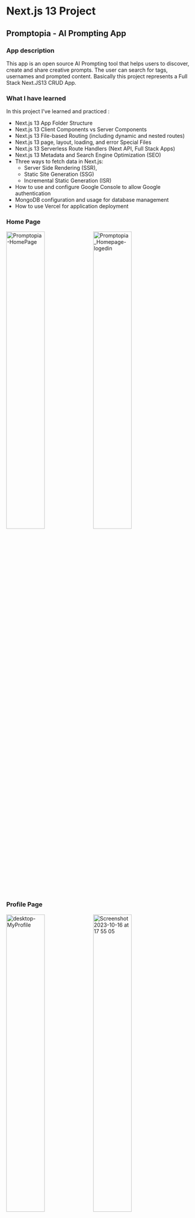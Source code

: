 # Next.js 13 Project
## Promptopia - AI Prompting App
### App description
This app is an open source AI Prompting tool that helps users to discover, create and share creative prompts. The user can search for tags, usernames and prompted content. Basically this project represents a Full Stack Next.JS13 CRUD App.

### What I have learned
In this project I've learned and practiced :
* Next.js 13 App Folder Structure
* Next.js 13 Client Components vs Server Components
* Next.js 13 File-based Routing (including dynamic and nested routes)
* Next.js 13 page, layout, loading, and error Special Files
* Next.js 13 Serverless Route Handlers (Next API, Full Stack Apps)
* Next.js 13 Metadata and Search Engine Optimization (SEO)
* Three ways to fetch data in Next.js:
  - Server Side Rendering (SSR),
  - Static Site Generation (SSG)
  - Incremental Static Generation (ISR)
* How to use and configure Google Console to allow Google authentication
* MongoDB configuration and usage for database management
* How to use Vercel for application deployment 

### Home Page
<img width="45%" alt="Promptopia-HomePage" src="https://github.com/ciubiadi/Promptopia/assets/46215033/502a4ce6-529e-4ba4-a712-6662b4866585">   <img width="45%" alt="Promptopia_Homepage-logedin" src="https://github.com/ciubiadi/Promptopia/assets/46215033/f9f1e734-3570-4b93-9ef4-69200e860f0a">

### Profile Page
<img width="45%" alt="desktop-MyProfile" src="https://github.com/ciubiadi/Promptopia/assets/46215033/f4dc2ba4-2b34-4c93-b680-7b9489ecdd3a">   <img width="45%" alt="Screenshot 2023-10-16 at 17 55 05" src="https://github.com/ciubiadi/Promptopia/assets/46215033/5dd515a9-9920-4a4a-9c11-c3a2aec26068">

### Confirm Deletion and Edit Page
<img width="45%" alt="desktop-ConfirmDeletion" src="https://github.com/ciubiadi/Promptopia/assets/46215033/e4ee496f-5c50-4143-a656-762384acc0ff">   <img width="45%" alt="Desktop-EditPost" src="https://github.com/ciubiadi/Promptopia/assets/46215033/89a0caf7-5f23-4eba-856b-6ab420ddac0d">

### Create Post and Live Search of prompts
<img width="45%" alt="Screenshot 2023-10-16 at 17 57 04" src="https://github.com/ciubiadi/Promptopia/assets/46215033/5552fca2-8fc9-4c4c-8654-829e8b115337">   <img width="45%" alt="desktop-CreatePost" src="https://github.com/ciubiadi/Promptopia/assets/46215033/08233f46-0c47-486a-b571-5e3398ab3416">

### Mobile view
<img width="45%" alt="Mobile Page" src="https://github.com/ciubiadi/Promptopia/assets/46215033/b0fb4af3-2c3b-471e-ba62-e730b8a465fd">
